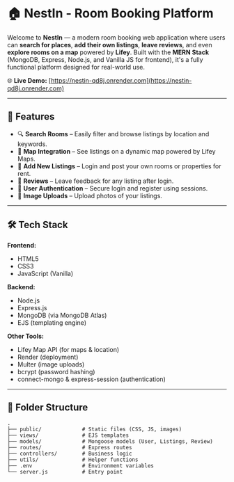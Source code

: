 # 🏠 NestIn - Room Booking Platform

Welcome to **NestIn** — a modern room booking web application where users can **search for places**, 
**add their own listings**, **leave reviews**, and even **explore rooms on a map** powered by **Lifey**. Built with the **MERN Stack** 
(MongoDB, Express, Node.js, and Vanilla JS for frontend), it's a fully functional platform designed for real-world use.

🌐 **Live Demo:** [https://nestin-qd8j.onrender.com](https://nestin-qd8j.onrender.com)

---

## 🚀 Features

- 🔍 **Search Rooms** – Easily filter and browse listings by location and keywords.
- 🧭 **Map Integration** – See listings on a dynamic map powered by Lifey Maps.
- 🏡 **Add New Listings** – Login and post your own rooms or properties for rent.
- 📝 **Reviews** – Leave feedback for any listing after login.
- 👤 **User Authentication** – Secure login and register using sessions.
- 📸 **Image Uploads** – Upload photos of your listings.

---

## 🛠️ Tech Stack

**Frontend:**
- HTML5
- CSS3
- JavaScript (Vanilla)

**Backend:**
- Node.js
- Express.js
- MongoDB (via MongoDB Atlas)
- EJS (templating engine)

**Other Tools:**
- Lifey Map API (for maps & location)
- Render (deployment)
- Multer (image uploads)
- bcrypt (password hashing)
- connect-mongo & express-session (authentication)

---

## 📂 Folder Structure

```plaintext
.
├── public/             # Static files (CSS, JS, images)
├── views/              # EJS templates
├── models/             # Mongoose models (User, Listings, Review)
├── routes/             # Express routes
├── controllers/        # Business logic
├── utils/              # Helper functions
├── .env                # Environment variables
└── server.js           # Entry point
